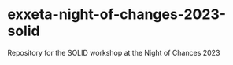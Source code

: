 # exxeta-night-of-changes-2023-solid
Repository for the SOLID workshop at the Night of Chances 2023
